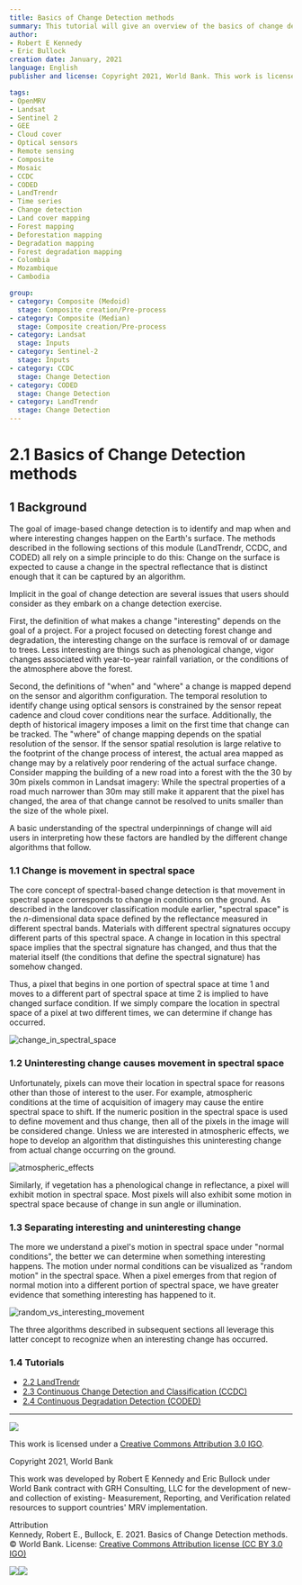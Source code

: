 ```yaml
---
title: Basics of Change Detection methods
summary: This tutorial will give an overview of the basics of change detection methods, and introduce three different algorithms (LandTrendr, CCDC, and CODED) for monitoring landscape changes.
author:
- Robert E Kennedy
- Eric Bullock
creation date: January, 2021
language: English
publisher and license: Copyright 2021, World Bank. This work is licensed under a Creative Commons Attribution 3.0 IGO

tags:
- OpenMRV
- Landsat
- Sentinel 2
- GEE
- Cloud cover
- Optical sensors
- Remote sensing
- Composite
- Mosaic
- CCDC
- CODED
- LandTrendr
- Time series
- Change detection
- Land cover mapping
- Forest mapping
- Deforestation mapping
- Degradation mapping
- Forest degradation mapping
- Colombia
- Mozambique
- Cambodia

group:
- category: Composite (Medoid)
  stage: Composite creation/Pre-process
- category: Composite (Median)
  stage: Composite creation/Pre-process
- category: Landsat
  stage: Inputs
- category: Sentinel-2
  stage: Inputs
- category: CCDC
  stage: Change Detection
- category: CODED
  stage: Change Detection
- category: LandTrendr
  stage: Change Detection
---
```


# 2.1 Basics of Change Detection methods

## 1 Background

The goal of image-based change detection is to identify and map when and where interesting changes happen on the Earth's surface. The methods described in the following sections of this module (LandTrendr, CCDC, and CODED) all rely on a simple principle to do this: Change on the surface is expected to cause a change in the spectral reflectance that is distinct enough that it can be captured by an algorithm. 

Implicit in the goal of change detection are several issues that users should consider as they embark on a change detection exercise.  

First, the definition of what makes a change "interesting" depends on the goal of a project. For a project focused on detecting forest change and degradation, the interesting change on the surface is removal of or damage to trees. Less interesting are things such as phenological change, vigor changes associated with year-to-year rainfall variation, or the conditions of the atmosphere above the forest.  

Second, the definitions of "when" and "where" a change is mapped depend on the sensor and algorithm configuration. The temporal resolution to identify change using optical sensors is constrained by the sensor repeat cadence and cloud cover conditions near the surface. Additionally, the depth of historical imagery imposes a limit on the first time that change can be tracked. The "where" of change mapping depends on the spatial resolution of the sensor. If the sensor spatial resolution is large relative to the footprint of the change process of interest, the actual area mapped as change may by a relatively poor rendering of the actual surface change. Consider mapping the building of a new road into a forest with the the 30 by 30m pixels common in Landsat imagery:  While the spectral properties of a road much narrower than 30m may still make it apparent that the pixel has changed, the area of that change cannot be resolved to units smaller than the size of the whole pixel.  

A basic understanding of the spectral underpinnings of change will aid users in interpreting how these factors are handled by the different change algorithms that follow. 

### 1.1  Change is movement in spectral space

The core concept of spectral-based change detection is that movement in spectral space corresponds to change in conditions on the ground. As described in the landcover classification module earlier, "spectral space" is the *n*-dimensional data space defined by the reflectance measured in different spectral bands. Materials with different spectral signatures occupy different parts of this spectral space. A change in location in this spectral space implies that the spectral signature has changed, and thus that the material itself (the conditions that define the spectral signature) has somehow changed.  

Thus, a pixel that begins in one portion of spectral space at time 1 and moves to a different part of spectral space at time 2 is implied to have changed surface condition. If we simply compare the location in spectral space of a pixel at two different times, we can determine if change has occurred. 

![change_in_spectral_space](./figures/intro/change_in_spectral_space.png)

### 1.2 Uninteresting change causes movement in spectral space

Unfortunately, pixels can move their location in spectral space for reasons other than those of interest to the user. For example, atmospheric conditions at the time of acquisition of imagery may cause the entire spectral space to shift. If the numeric position in the spectral space is used to define movement and thus change, then all of the pixels in the image will be considered change.  Unless we are interested in atmospheric effects, we hope to develop an algorithm that distinguishes this uninteresting change from actual change occurring on the ground. 



![atmospheric_effects](./figures/intro/atmospheric_effects.png)

Similarly, if vegetation has a phenological change in reflectance, a pixel will exhibit motion in spectral space. Most pixels will also exhibit some motion in spectral space because of change in sun angle or illumination.  

### 1.3 Separating interesting and uninteresting change

The more we understand a pixel's motion in spectral space under "normal conditions", the better we can determine when something interesting happens.  The motion under normal conditions can be visualized as "random motion" in the spectral space. When a pixel emerges from that region of normal motion into a different portion of spectral space, we have greater evidence that something interesting has happened to it. 

![random_vs_interesting_movement](./figures/intro/random_vs_interesting_movement.png)

The three algorithms described in subsequent sections all leverage this latter concept to recognize when an interesting change has occurred.

### 1.4 Tutorials

* [2.2 LandTrendr](change_detection_landtrendr_v3.md)
* [2.3 Continuous Change Detection and Classification (CCDC)](ccdc.md)
* [2.4 Continuous Degradation Detection (CODED)](coded.md)

-----

![](figures/cc.png)  

This work is licensed under a [Creative Commons Attribution 3.0 IGO](https://creativecommons.org/licenses/by/3.0/igo/).

Copyright 2021, World Bank

This work was developed by Robert E Kennedy and Eric Bullock under World Bank contract with GRH Consulting, LLC for the development of new- and collection of existing- Measurement, Reporting, and Verification related resources to support countries' MRV implementation.

Attribution  
Kennedy, Robert E., Bullock, E. 2021. Basics of Change Detection methods. © World Bank. License: [Creative Commons Attribution license (CC BY 3.0 IGO)](http://creativecommons.org/licenses/by/3.0/igo/)

![](figures/wb.png)![](figures/gfoi.png)